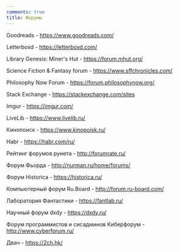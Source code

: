 ```yaml
---
comments: true
title: Форумы
---
```


Goodreads - <https://www.goodreads.com/>

Letterboxd - <https://letterboxd.com/>

Library Genesis: Miner's Hut - <https://forum.mhut.org/>

Science Fiction & Fantasy forum - <https://www.sffchronicles.com/>

Philosophy Now Forum - <https://forum.philosophynow.org/>

Stack Exchange - <https://stackexchange.com/sites>

Imgur - <https://imgur.com/>

LiveLib - <https://www.livelib.ru/>

Кинопоиск - <https://www.kinopoisk.ru/>

Habr - <https://habr.com/ru/>

Рейтинг форумов рунета - <http://forumrate.ru/>

Форум Фьорда - <http://nurman.ru/home/forums/>

Форум Historica - <https://historica.ru/>

Компьютерный форум Ru.Board - <http://forum.ru-board.com/>

Лаборатория Фантастики - <https://fantlab.ru/>

Научный форум dxdy - <https://dxdy.ru/>

Форум программистов и сисадминов Киберфорум - <http://www.cyberforum.ru/>

Двач - <https://2ch.hk/>